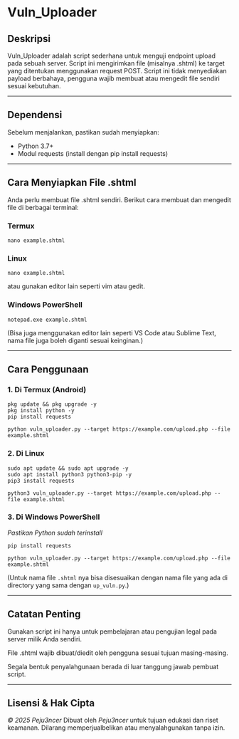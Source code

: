# Vuln_Uploader

## Deskripsi

Vuln_Uploader adalah script sederhana untuk menguji endpoint upload pada sebuah server. Script ini mengirimkan file (misalnya .shtml) ke target yang ditentukan menggunakan request POST.
Script ini tidak menyediakan payload berbahaya, pengguna wajib membuat atau mengedit file sendiri sesuai kebutuhan.

---

## Dependensi

Sebelum menjalankan, pastikan sudah menyiapkan:

- Python 3.7+
- Modul requests (install dengan pip install requests)

---

## Cara Menyiapkan File .shtml

Anda perlu membuat file .shtml sendiri.
Berikut cara membuat dan mengedit file di berbagai terminal:

### Termux
```
nano example.shtml
```
### Linux
```
nano example.shtml
```
atau gunakan editor lain seperti vim atau gedit.

### Windows PowerShell
```
notepad.exe example.shtml
```
(Bisa juga menggunakan editor lain seperti VS Code atau Sublime Text, nama file juga boleh diganti sesuai keinginan.)

---

## Cara Penggunaan

### 1. Di Termux (Android)
```
pkg update && pkg upgrade -y
pkg install python -y
pip install requests

python vuln_uploader.py --target https://example.com/upload.php --file example.shtml
```
### 2. Di Linux
```
sudo apt update && sudo apt upgrade -y
sudo apt install python3 python3-pip -y
pip3 install requests

python3 vuln_uploader.py --target https://example.com/upload.php --file example.shtml
```
### 3. Di Windows PowerShell

*Pastikan Python sudah terinstall*
```
pip install requests

python vuln_uploader.py --target https://example.com/upload.php --file example.shtml
```
(Untuk nama file `.shtml` nya bisa disesuaikan dengan nama file yang ada di directory yang sama dengan `up_vuln.py`.)

---

## Catatan Penting

Gunakan script ini hanya untuk pembelajaran atau pengujian legal pada server milik Anda sendiri.

File .shtml wajib dibuat/diedit oleh pengguna sesuai tujuan masing-masing.

Segala bentuk penyalahgunaan berada di luar tanggung jawab pembuat script.



---

## Lisensi & Hak Cipta

*© 2025 Peju3ncer*
Dibuat oleh *Peju3ncer* untuk tujuan edukasi dan riset keamanan.
Dilarang memperjualbelikan atau menyalahgunakan tanpa izin.
